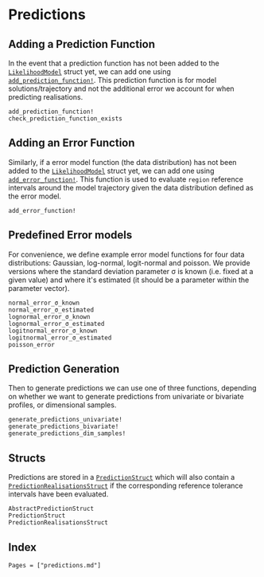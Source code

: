 # Predictions

## Adding a Prediction Function

In the event that a prediction function has not been added to the [`LikelihoodModel`](@ref) struct yet, we can add one using [`add_prediction_function!`](@ref). This prediction function is for model solutions/trajectory and not the additional error we account for when predicting realisations.

```@docs
add_prediction_function!
check_prediction_function_exists
```

## Adding an Error Function

Similarly, if a error model function (the data distribution) has not been added to the [`LikelihoodModel`](@ref) struct yet, we can add one using [`add_error_function!`](@ref). This function is used to evaluate `region` reference intervals around the model trajectory given the data distribution defined as the error model.

```@docs
add_error_function!
```

## Predefined Error models

For convenience, we define example error model functions for four data distributions: Gaussian, log-normal, logit-normal and poisson. We provide versions where the standard deviation parameter σ is known (i.e. fixed at a given value) and where it's estimated (it should be a parameter within the parameter vector).

```@docs
normal_error_σ_known
normal_error_σ_estimated
lognormal_error_σ_known
lognormal_error_σ_estimated
logitnormal_error_σ_known
logitnormal_error_σ_estimated
poisson_error
```

## Prediction Generation

Then to generate predictions we can use one of three functions, depending on whether we want to generate predictions from univariate or bivariate profiles, or dimensional samples.

```@docs
generate_predictions_univariate!
generate_predictions_bivariate! 
generate_predictions_dim_samples!
```

## Structs

Predictions are stored in a [`PredictionStruct`](@ref) which will also contain a [`PredictionRealisationsStruct`](@ref) if the corresponding reference tolerance intervals have been evaluated.

```@docs
AbstractPredictionStruct
PredictionStruct
PredictionRealisationsStruct
```

## Index

```@index
Pages = ["predictions.md"]
```